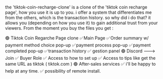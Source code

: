 the 'tiktok-coin-recharge-clone' is a clone of the 'tiktok coin recharge page', how you use it is up to you. i offer a system that differentiates me from the others, which is the transaction history. so why did i do that? it allows you (depending on how you use it) to gain additional trust from your viewers.
From the moment you buy the files you get :

🟢 Tiktok Coin Regarche Page clone
✅ Main Page
✅ Order summary w/ payment method choice pop-up
✅ payment process pop-up
✅ payment completed pop-up
✅ transaction history
✅ gestion panel
🟢 Discord ---> Join
✅ Buyer Role
✅ Access to how to set up
✅ Access to tips like get the same URL as tiktok ( tiktok.com )
🟢 After-sales services
✅ i'll be happy to help at any time.
✅ possibility of remote install.
